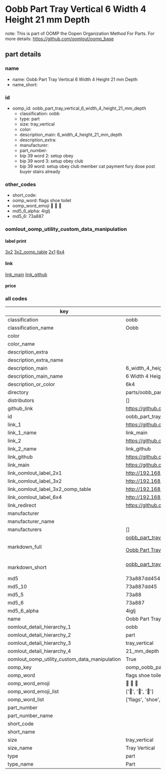 # Oobb Part Tray Vertical 6 Width 4 Height 21 mm Depth  

note: This is part of OOMP the Oopen Organization Method For Parts. For more details: https://github.com/oomlout/oomp_base

##  part details
  







### name
* name: Oobb Part Tray Vertical 6 Width 4 Height 21 mm Depth
* name_short: 
### id
* oomp_id: oobb_part_tray_vertical_6_width_4_height_21_mm_depth
  * classification: oobb
  * type: part
  * size: tray_vertical
  * color: 
  * description_main: 6_width_4_height_21_mm_depth
  * description_extra: 
  * manufacturer: 
  * part_number: 
  * bip 39 word 2: setup obey
  * bip 39 word 3: setup obey club
  * bip 39 word: setup obey club member cat payment fury dose post buyer stairs already

### other_codes
* short_code: 
* oomp_word: flags shoe toilet
* oomp_word_emoji :flags: :shoe: :toilet:
* md5_6_alpha: 4iglj
* md5_6: 73a887






### oomlout_oomp_utility_custom_data_manipulation
#### label print
[3x2](http://192.168.1.245:1112/?label=oomp%204iglj)
[3x2_oomp_table](http://192.168.1.108:1112/?label=oomp%204iglj)
[2x1](http://192.168.1.242:1112/?label=oomp%204iglj)
[6x4](http://192.168.1.55:1112/?label=oomp%204iglj)    

#### link

[link_main](https://github.com/oomlout/oomlout_oomp_version_1_messy/tree/main/parts/oobb_part_tray_vertical_6_width_4_height_21_mm_depth) [link_github](https://github.com/oomlout/oomlout_oomp_version_1_messy/tree/main/parts/oobb_part_tray_vertical_6_width_4_height_21_mm_depth)                             

#### price







### all codes 
| key | value |  
| --- | --- |  
| classification | oobb |  
| classification_name | Oobb |  
| color |  |  
| color_name |  |  
| description_extra |  |  
| description_extra_name |  |  
| description_main | 6_width_4_height_21_mm_depth |  
| description_main_name | 6 Width 4 Height 21 mm Depth |  
| description_or_color | 6k4 |  
| directory | parts/oobb_part_tray_vertical_6_width_4_height_21_mm_depth |  
| distributors | [] |  
| github_link | https://github.com/oomlout/oomlout_oomp_part_src/tree/main/parts/oobb_part_tray_vertical_6_width_4_height_21_mm_depth |  
| id | oobb_part_tray_vertical_6_width_4_height_21_mm_depth |  
| link_1 | https://github.com/oomlout/oomlout_oomp_version_1_messy/tree/main/parts/oobb_part_tray_vertical_6_width_4_height_21_mm_depth |  
| link_1_name | link_main |  
| link_2 | https://github.com/oomlout/oomlout_oomp_version_1_messy/tree/main/parts/oobb_part_tray_vertical_6_width_4_height_21_mm_depth |  
| link_2_name | link_github |  
| link_github | https://github.com/oomlout/oomlout_oomp_version_1_messy/tree/main/parts/oobb_part_tray_vertical_6_width_4_height_21_mm_depth |  
| link_main | https://github.com/oomlout/oomlout_oomp_version_1_messy/tree/main/parts/oobb_part_tray_vertical_6_width_4_height_21_mm_depth |  
| link_oomlout_label_2x1 | http://192.168.1.242:1112/?label=oomp%204iglj |  
| link_oomlout_label_3x2 | http://192.168.1.245:1112/?label=oomp%204iglj |  
| link_oomlout_label_3x2_oomp_table | http://192.168.1.108:1112/?label=oomp%204iglj |  
| link_oomlout_label_6x4 | http://192.168.1.55:1112/?label=oomp%204iglj |  
| link_redirect | https://github.com/oomlout/oomlout_oomp_version_1_messy/tree/main/parts/oobb_part_tray_vertical_6_width_4_height_21_mm_depth |  
| manufacturer |  |  
| manufacturer_name |  |  
| manufacturers | [] |  
| markdown_full | [oobb_part_tray_vertical_6_width_4_height_21_mm_depth](none)<br>[](none)<br>[Oobb Part Tray Vertical 6 Width 4 Height 21 Mm Depth](none)<br><br> |  
| markdown_short | [oobb_part_tray_vertical_6_width_4_height_21_mm_depth](none)<br><br> |  
| md5 | 73a887dd45418bce8691e8ac5865fe24 |  
| md5_10 | 73a887dd45 |  
| md5_5 | 73a88 |  
| md5_6 | 73a887 |  
| md5_6_alpha | 4iglj |  
| name | Oobb Part Tray Vertical 6 Width 4 Height 21 mm Depth |  
| oomlout_detail_hierarchy_1 | oobb |  
| oomlout_detail_hierarchy_2 | part |  
| oomlout_detail_hierarchy_3 | tray_vertical |  
| oomlout_detail_hierarchy_4 | 21_mm_depth |  
| oomlout_oomp_utility_custom_data_manipulation | True |  
| oomp_key | oomp_oobb_part_tray_vertical_6_width_4_height_21_mm_depth |  
| oomp_word | flags shoe toilet |  
| oomp_word_emoji | :flags: :shoe: :toilet: |  
| oomp_word_emoji_list | [':flags:', ':shoe:', ':toilet:'] |  
| oomp_word_list | ['flags', 'shoe', 'toilet'] |  
| part_number |  |  
| part_number_name |  |  
| short_code |  |  
| short_name |  |  
| size | tray_vertical |  
| size_name | Tray Vertical |  
| type | part |  
| type_name | Part |  

